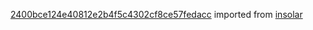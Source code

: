 [2400bce124e40812e2b4f5c4302cf8ce57fedacc](https://github.com/insolar/insolar/commit/2400bce124e40812e2b4f5c4302cf8ce57fedacc) imported from [insolar](https://github.com/insolar/insolar)
